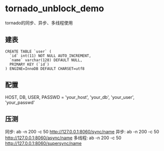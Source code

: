 # tornado_unblock_demo
tornado的同步、异步、多线程使用
## 建表
```
CREATE TABLE `user` (
  `id` int(11) NOT NULL AUTO_INCREMENT,
  `name` varchar(128) DEFAULT NULL,
  PRIMARY KEY (`id`)
) ENGINE=InnoDB DEFAULT CHARSET=utf8
```
## 配置
HOST, DB, USER, PASSWD = 'your_host', 'your_db', 'your_user', 'your_passwd'
## 压测
同步: ab -n 200 -c 50 http://127.0.0.1:8060/sync/name
异步: ab -n 200 -c 50 http://127.0.0.1:8060/async/name
多线程: ab -n 200 -c 50 http://127.0.0.1:8060/supersync/name
